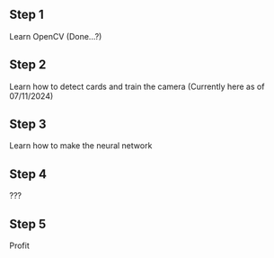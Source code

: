 ## Step 1
  Learn OpenCV (Done...?)
      
## Step 2
  Learn how to detect cards and train the camera (Currently here as of 07/11/2024)
  
## Step 3
  Learn how to make the neural network

## Step 4
  ???

## Step 5
  Profit
